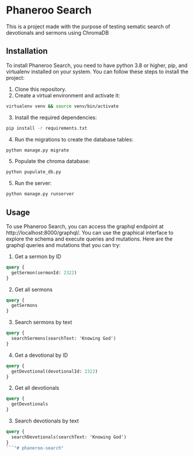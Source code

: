 # Phaneroo Search

This is a project made with the purpose of testing sematic search of devotionals and sermons using ChromaDB

## Installation

To install Phaneroo Search, you need to have python 3.8 or higher, pip, and virtualenv installed on your system. You can follow these steps to install the project:

1. Clone this repository.
2. Create a virtual environment and activate it:
```bash
virtualenv venv && source venv/bin/activate
```
3. Install the required dependencies:
```bash
pip install -r requirements.txt
```
4. Run the migrations to create the database tables:
```bash
python manage.py migrate
```
5. Populate the chroma database:
```bash
python pupulate_db.py
```
5. Run the server:
```bash
python manage.py runserver
```

## Usage
To use Phaneroo Search, you can access the graphql endpoint at http://localhost:8000/graphql/. You can use the graphical interface to explore the schema and execute queries and mutations. Here are the graphql queries and mutations that you can try:
1. Get a sermon by ID 
```graphql
query {
  getSermon(sermonId: 2322)
}
```
2. Get all sermons 
```graphql
query {
  getSermons
}
```
3. Search sermons by text 
```graphql
query {
  searchSermons(searchText: 'Knowing God')
}
```
4. Get a devotional by ID 
```graphql
query {
  getDevotional(devotionalId: 2322)
}
```
2. Get all devotionals
```graphql
query {
  getDevotionals
}
```
3. Search devotionals by text 
```graphql
query {
  searchDevetionals(searchText: 'Knowing God')
}
```"# phaneroo-search" 

